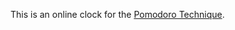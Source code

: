 This is an online clock for the [Pomodoro Technique](https://en.wikipedia.org/wiki/Pomodoro_Technique).